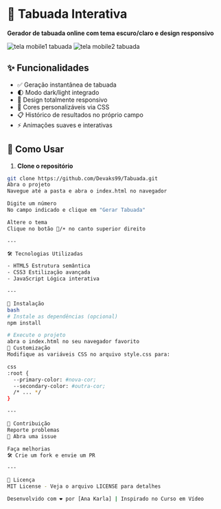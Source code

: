 # 🧮 Tabuada Interativa 

**Gerador de tabuada online com tema escuro/claro e design responsivo**

![tela mobile1 tabuada](https://github.com/user-attachments/assets/4dd4a4e3-61fa-4223-a28a-c7e67566f3f4)
![tela mobile2 tabuada](https://github.com/user-attachments/assets/6f19ba8a-08ae-453b-aeac-11bb1af33ad0)


## ✨ Funcionalidades

- ✅ Geração instantânea de tabuada
- 🌓 Modo dark/light integrado
- 📱 Design totalmente responsivo
- 🎨 Cores personalizáveis via CSS
- 📋 Histórico de resultados no próprio campo
- ⚡ Animações suaves e interativas

## 🚀 Como Usar

1. **Clone o repositório**  
```bash
git clone https://github.com/Devaks99/Tabuada.git
Abra o projeto
Navegue até a pasta e abra o index.html no navegador

Digite um número
No campo indicado e clique em "Gerar Tabuada"

Altere o tema
Clique no botão 🌙/☀️ no canto superior direito

---

🛠️ Tecnologias Utilizadas

- HTML5 Estrutura semântica
- CSS3 Estilização avançada
- JavaScript Lógica interativa

---

🔧 Instalação
bash
# Instale as dependências (opcional)
npm install

# Execute o projeto
abra o index.html no seu navegador favorito
🌈 Customização
Modifique as variáveis CSS no arquivo style.css para:

css
:root {
  --primary-color: #nova-cor;
  --secondary-color: #outra-cor;
  /* ... */
}

---

🤝 Contribuição
Reporte problemas
📌 Abra uma issue

Faça melhorias
🛠️ Crie um fork e envie um PR

---

📄 Licença
MIT License - Veja o arquivo LICENSE para detalhes

Desenvolvido com ❤️ por [Ana Karla] | Inspirado no Curso em Vídeo
